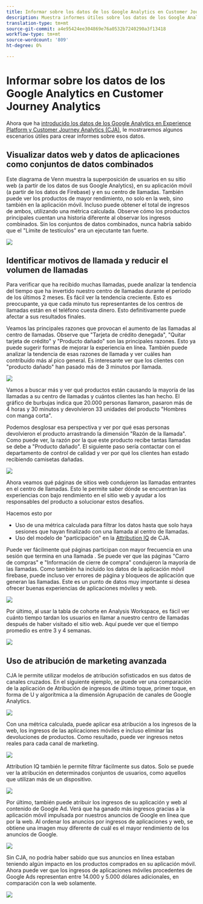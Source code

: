 ```yaml
---
title: Informar sobre los datos de los Google Analytics en Customer Journey Analytics
description: Muestra informes útiles sobre los datos de los Google Analytics en Customer Journey Analytics
translation-type: tm+mt
source-git-commit: a4e95424ee304869e76a0532b7240290a3f13418
workflow-type: tm+mt
source-wordcount: '809'
ht-degree: 0%

---
```



# Informar sobre los datos de los Google Analytics en Customer Journey Analytics

Ahora que ha [introducido los datos de los Google Analytics en Experience Platform y Customer Journey Analytics (CJA)](/help/use-cases/ga-to-cja.md), le mostraremos algunos escenarios útiles para crear informes sobre esos datos.

## Visualizar datos web y datos de aplicaciones como conjuntos de datos combinados

Este diagrama de Venn muestra la superposición de usuarios en su sitio web (a partir de los datos de sus Google Analytics), en su aplicación móvil (a partir de los datos de Firebase) y en su centro de llamadas. También puede ver los productos de mayor rendimiento, no solo en la web, sino también en la aplicación móvil. Incluso puede obtener el total de ingresos de ambos, utilizando una métrica calculada. Observe cómo los productos principales cuentan una historia diferente al observar los ingresos combinados. Sin los conjuntos de datos combinados, nunca habría sabido que el &quot;Límite de testículos&quot; era un ejecutante tan fuerte.

![](assets/combined-datasets.png)

## Identificar motivos de llamada y reducir el volumen de llamadas

Para verificar que ha recibido muchas llamadas, puede analizar la tendencia del tiempo que ha invertido nuestro centro de llamadas durante el período de los últimos 2 meses. Es fácil ver la tendencia creciente. Esto es preocupante, ya que cada minuto tus representantes de los centros de llamadas están en el teléfono cuesta dinero. Esto definitivamente puede afectar a sus resultados finales.

Veamos las principales razones que provocan el aumento de las llamadas al centro de llamadas. Observe que &quot;Tarjeta de crédito denegada&quot;, &quot;Quitar tarjeta de crédito&quot; y &quot;Producto dañado&quot; son las principales razones. Esto ya puede sugerir formas de mejorar la experiencia en línea. También puede analizar la tendencia de esas razones de llamada y ver cuáles han contribuido más al pico general. Es interesante ver que los clientes con &quot;producto dañado&quot; han pasado más de 3 minutos por llamada.

![](assets/call-volume.png)

Vamos a buscar más y ver qué productos están causando la mayoría de las llamadas a su centro de llamadas y cuántos clientes las han hecho. El gráfico de burbujas indica que 20.000 personas llamaron, pasaron más de 4 horas y 30 minutos y devolvieron 33 unidades del producto &quot;Hombres con manga corta&quot;.

Podemos desglosar esa perspectiva y ver por qué esas personas devolvieron el producto arrastrando la dimensión &quot;Razón de la llamada&quot;. Como puede ver, la razón por la que este producto recibe tantas llamadas se debe a &quot;Producto dañado&quot;. El siguiente paso sería contactar con el departamento de control de calidad y ver por qué los clientes han estado recibiendo camisetas dañadas.

![](assets/call-reason.png)

Ahora veamos qué páginas de sitios web condujeron las llamadas entrantes en el centro de llamadas. Esto le permite saber dónde se encuentran las experiencias con bajo rendimiento en el sitio web y ayudar a los responsables del producto a solucionar estos desafíos.

Hacemos esto por

* Uso de una métrica calculada para filtrar los datos hasta que solo haya sesiones que hayan finalizado con una llamada al centro de llamadas.
* Uso del modelo de &quot;participación&quot; en la [Attribution IQ](https://experienceleague.adobe.com/docs/analytics-platform/using/cja-workspace/attribution/models.html?lang=en#cja-workspace) de CJA.

Puede ver fácilmente qué páginas participan con mayor frecuencia en una sesión que termina en una llamada . Se puede ver que las páginas &quot;Carro de compras&quot; e &quot;Información de cierre de compra&quot; condujeron la mayoría de las llamadas. Como también ha incluido los datos de la aplicación móvil firebase, puede incluso ver errores de página y bloqueos de aplicación que generan las llamadas. Este es un punto de datos muy importante si desea ofrecer buenas experiencias de aplicaciones móviles y web.

![](assets/contributing-pages.png)

Por último, al usar la tabla de cohorte en Analysis Workspace, es fácil ver cuánto tiempo tardan los usuarios en llamar a nuestro centro de llamadas después de haber visitado el sitio web. Aquí puede ver que el tiempo promedio es entre 3 y 4 semanas.

![](assets/cohort.png)

## Uso de atribución de marketing avanzada

CJA le permite utilizar modelos de atribución sofisticados en sus datos de canales cruzados. En el siguiente ejemplo, se puede ver una comparación de la aplicación de Atribución de ingresos de último toque, primer toque, en forma de U y algorítmica a la dimensión Agrupación de canales de Google Analytics.

![](assets/mktg-attribution.png)

Con una métrica calculada, puede aplicar esa atribución a los ingresos de la web, los ingresos de las aplicaciones móviles e incluso eliminar las devoluciones de productos. Como resultado, puede ver ingresos netos reales para cada canal de marketing.

![](assets/calc-metric.png)

Attribution IQ también le permite filtrar fácilmente sus datos. Solo se puede ver la atribución en determinados conjuntos de usuarios, como aquellos que utilizan más de un dispositivo.

![](assets/filter.png)

Por último, también puede atribuir los ingresos de su aplicación y web al contenido de Google Ad. Verá que ha ganado más ingresos gracias a la aplicación móvil impulsada por nuestros anuncios de Google en línea que por la web. Al ordenar los anuncios por ingresos de aplicaciones y web, se obtiene una imagen muy diferente de cuál es el mayor rendimiento de los anuncios de Google.

![](assets/google-ad.png)

Sin CJA, no podría haber sabido que sus anuncios en línea estaban teniendo algún impacto en los productos comprados en su aplicación móvil. Ahora puede ver que los ingresos de aplicaciones móviles procedentes de Google Ads representan entre 14.000 y 5.000 dólares adicionales, en comparación con la web solamente.

![](assets/google-ad2.png)